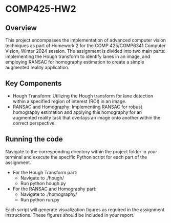 # COMP425-HW2
## Overview
This project encompasses the implementation of advanced computer vision techniques as part of Homework 2 for the COMP 425/COMP6341 Computer Vision, Winter 2024 session. The assignment is divided into two main parts: implementing the Hough transform to identify lanes in an image, and employing RANSAC for homography estimation to create a simple augmented reality application.

## Key Components
- Hough Transform: Utilizing the Hough transform for lane detection within a specified region of interest (ROI) in an image.
- RANSAC and Homography: Implementing RANSAC for robust homography estimation and applying this homography for an augmented reality task that overlays an image onto another within the correct perspective.

## Running the code
Navigate to the corresponding directory within the project folder in your terminal and execute the specific Python script for each part of the assignment.
- For the Hough Transform part:
  - Navigate to ./hough/
  - Run python hough.py
- For the RANSAC and Homography part:
  - Navigate to ./homography/
  - Run python run.py

Each script will generate visualization figures as required in the assignment instructions. These figures should be included in your report.
